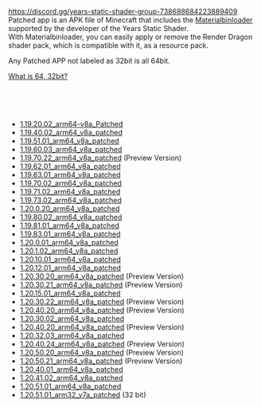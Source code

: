https://discord.gg/years-static-shader-group-738688684223889409  
Patched app is an APK file of Minecraft that includes the [Materialbinloader](https://github.com/ddf8196/MaterialBinLoader) supported by the developer of the Years Static Shader.  
With Materialbinloader, you can easily apply or remove the Render Dragon shader pack, which is compatible with it, as a resource pack.  

Any Patched APP not labeled as 32bit is all 64bit.

[What is 64, 32bit?](installation/android)

<br/>
<br/>
<br/>

* [1.19.20.02_arm64-v8a_Patched](https://download2294.mediafire.com/pj08kazd64ag1OgXaLAT-SQnlOMZpCy3f4-AeceT87X6Hm810hQjCW5JGSsrTSrBQ76VhuubgRdeon0d4d_S-wZOTXVAI8i768krpbONUGC3lzC6RBeQwpBFRRI30IrJwSW-WPy0wPIReZAecgWeboRg-v5FEmrZxr7f41bK-g/6qsqi648qudbwso/1.19.20.02_arm64-v8a_Patched.apk)
* [1.19.40.02_arm64_v8a_patched](https://download1074.mediafire.com/agc2ubr682vgtumchjOPp5cQhQYJQoy-yWLG0P6qEMpmogFhUT5U1jcIR5VgDr-73IROuMLl7einzgFLSnzGM-_y63Ni7hKdNWd3AXD3wm0aHgfKOB29iWt6b36MPPHyQcWtMckwoxvuWwCBAcryuPvNlHi3roQlRgvZ6IBWkg/c4w3xvh4zjf33ce/1.19.40.02_arm64_v8a_patched.apk)
* [1.19.51.01_arm64_v8a_patched](https://download2301.mediafire.com/pib0hwlfmt0grkO_--VUPIGPnrKqo7V_Ewc4_YzLoZuK6oVeBJQ4HiTz_LEtJnF0nmdvu-bFMjB9w2cyn9YHnY2DFaY25MQle72Es4cb1DZx0I0LCZ9Ai61TkA2yJgW1SelNLkjgzbEwM74jOBL_6pVrJ9XkpsOmy8gbRJyD_Q/p00u4q2fre1ra7c/1.19.51.01_arm64_v8a_patched.apk)
* [1.19.60.03_arm64_v8a_patched](https://download1649.mediafire.com/pr2aa4jtpamgPR5u2xXLg25jAEno-m8H6SvR91iFNTFHi0BS18XD68JYdA8WZTbBxO9_Tk7hw8ugDDhbIL3cYqxlCmWsVwC93FbofmhMq8KGrTOhPldLm4uDjuwUOE4L8tXVzGq11SBy0MUXdBLJSRXfolBjfDt-CAkrCat74Q/st7xj042whgjuug/1.19.60.03_arm64_v8a_patched.apk)
* [1.19.70.22_arm64_v8a_patched](https://download1525.mediafire.com/ze007oz7fi5gNqtmxTUglKIVBNBhni2t4-FzOk4ZNDcqq-R2-ipEgPsN-pw68NEfU7iYhGTfBFohuXj7l5THlHwbvG8BWVl_kgmJlucX8sejISfoHlYqi_WyWT-QlpssLMLcD6DTcsvxU-M_kKDf3lDl3PqGqmX8JPVzHGGwzA/pkha756gzpjmiyq/1.19.70.22_arm64_v8a_patched.apk) (Preview Version)
* [1.19.62.01_arm64_v8a_patched](https://download1077.mediafire.com/ai9akzrabb2gTb3fVZWNArrEG9LeZwfhccC0LCZ4jP6A9WP1B38_5TGs1Nz6cpKypmbH-NqI_9CE39MPe4TKSsldMvF8NzZhWSJUM1kLztlemyw-JcFh39rks6tPrh6tf-ytUQd1Lwz8d-lT9FOz8OCVzSVW9gKXGV2XpZICIA/34rzcg27h3zwq9f/1.19.62.01_arm64_v8a_patched.apk)
* [1.19.63.01_arm64_v8a_patched](https://download1502.mediafire.com/akgg6f5t01cgQgjeAwWayWQogL9o-GIdlHVjw5v9w4_YJMS4GrMidg58ZZEpEMIBukLToqO00s00OWlaPiOPi3ri-BfWb7CZHDtKl5pAy5g0I70_3x_v1UbAILGJEycYNYDb52sCl3aAcCm6RF8AqU1u4jvue6k9kFB6UNJr2w/yp61e5nrl78agsv/1.19.63.01_arm64_v8a_patched.apk)
* [1.19.70.02_arm64_v8a_patched](https://download2274.mediafire.com/flt1j82mqyagPC1CcJOPRz9EMwtLmBmZZt73DgfOeKNLzgofBVbSFMGDKF2ZJa9aLMwNgpXi0NzBxQwy9QsVXsGHKwI7Yt-oVkz6x7lEWsDqzd1EZefv5Zl0vcxBP1MHzsttZn1DGJ6JLDkeezgi62apg_BqKqmsr-2IXCIAsw/ak0k2t73lepo2td/1.19.70.02_arm64_v8a_patched.apk)
* [1.19.71.02_arm64_v8a_patched](https://download851.mediafire.com/az07jmd9cztgoiLjlNIJmHdqydthUSvbYeNAvpiLRFV9ZmY1eNR7o6THSUnQ6Llz9nSnRoc1lD1s_gf4zTQp9g-uGuIKjvWJRB_rge_bTrZVl2T30jYGyNKtHTwsP8fk7mPSnz5qSgkYScYaj8XBrcNrJy_ExkCdOTokngfvSA/c1anxd59sc6b8fz/1.19.71.02_arm64_v8a_patched.apk)
* [1.19.73.02_arm64_v8a_patched](https://download2289.mediafire.com/pp588csl2f2gVNf3Ql0tM3guk3yvargiPxbZTdwsnykKuw---FE9Gu9te1wZx7dlQ5x-M9ELeu5JOpVyl4g3t_hX1tDanasGYCl15-U22xSXB9eLI982BNh1ntfb71N59Fea3wpv2A_efpehlTu_XOtxovNVwvdvnGil9zlv5A/jkrkhm2eu7h1giy/1.19.73.02_arm64_v8a_patched.apk)
* [1.20.0.20_arm64_v8a_patched](https://download2390.mediafire.com/1fuzaxchumjgBApj2ks_6JL9f3cP5n0KUtyLqPLhgtoJPsLwdzE06_2eReEVRiH9OcPfozmt7GmDksSFX5GMQLApdMt0c4_mQ7JJN8bI_NhURa6qc_hTjLd2IL4nJlRBocibpw_HWcaFPJZQmd9u_TGGZGXRy6d_PVyo_XdwmA/yxgidhcexnf95ra/1.20.0.20_arm64_v8a_patched.apk)
* [1.19.80.02_arm64_v8a_patched](https://download2302.mediafire.com/x8l2levki2mgeH-C2khC2meqS6wuRRFhHGEPb_Oki1DY6-XvWkw-q9RkJySkIIwnkkV21sqzYur-eodg8KwV7XLbiSyRRFP15TwmWA2Pv0-4WkqjxyDRvX9OeRRsErXWylIod-eVj0NasUKgWaaLvvzW2Mi963o8WpASUdmIOg/mze0lxsnd15487l/1.19.80.02_arm64_v8a_patched.apk)
* [1.19.81.01_arm64_v8a_patched](https://download2302.mediafire.com/pzutfw0ny4rgO5lqxBeFa0cSISef9lpc4SESTBh4jyzECgnviPVg6HvxtCYKCKjdsMYKJCp8eCBCtzNDCnGPDdvL-NgOtk3MeyJJtibixIkmCaN_N5KWj7OTy-cYohq8bliHIqXVAQgpJRlEmxV9bc5opU9pbDOUnN7eQZgOxQ/jnzot77zcfyha46/1.19.81.01_arm64_v8a_patched.apk)
* [1.19.83.01_arm64_v8a_patched](https://download2270.mediafire.com/l9n70rk34c2gxjnVCN1XznTQ5TKLrFHLa37SAmCgeQywp4KUAOA9U6X50NPvKvPwjS40sL2wp_y7y9cRMn1uE_PHHdNed3M4KYDRbaLvQEZmnJLlWda2bRQkX5RKWBU0O9mhlBNTaZDKJv2AdB8eJVbZBkYsxz9ZOGWvlh_4hQ/6sz1fusghiwaw7t/1.19.83.01_arm64_v8a_patched.apk)
* [1.20.0.01_arm64_v8a_patched](https://download2433.mediafire.com/4h21l6q30chg6krWQRdYEOWgc8sS429RADYHijejuc9XxYpZ1AagR_8XXl9H4Qbh9ZyL5ceawvdPKG-REsu8IN8rzMhfMA5S-n6jlwRqDiYc3ohf35he8tvkLDrB6lHT4X36heKOr9oiU7-Kwkm8glAWg4hwaYCE0EE7AjCPaQ/hsiuqd1h512xu5r/1.20.0.01_arm64_v8a_patched.apk)
* [1.20.1.02_arm64_v8a_patched](https://download2334.mediafire.com/l408x0m3tqjgwNPtsXjJWBL_fwq1NDkAAjkL84axomoghrQ2TR5NZsUKpcPFwKSvfaTILwdeCqo_kYoQ-cD0_elAvpGXV27JN1TmhiNleU17T41ULIK9uZe-k1AO9HfuNrphsGrp3PdP_gfGw5cGq6lnEiRr4IAVL9juylb5Pg/l9eclrhvklgo1kc/1.20.1.02_arm64_v8a_patched.apk)
* [1.20.10.01_arm64_v8a_patched](https://download2449.mediafire.com/bvmejdmhh5rgAIjBnG4_IxiqAXePmEIDLXnTEbRf3k9q7FK5w1mPw-Hg6fAgeMev3weCjIt9odIvJB85-Rg-eQZZMBTpaAGXB9HGpNZPGheBf1NmEi3k1wg0QZQB8j-0bz2oO9tfxq-MnUwUNw7O_M0Rh_NIVEOXwULvng6jQA/d3c0ep06x2wmkd4/1.20.10.01_arm64_v8a_patched.apk)
* [1.20.12.01_arm64_v8a_patched](https://download2445.mediafire.com/tni119rx6exgT1-y9NtfW2eUqVB9DfYftPyxPhYg0T6HRM_sPvLJTUVoMc9dWib7tix-It3drIu3dnkjgXAXaobH4XSC_-g652T0QbOr_dYTQvYe5TayV9R_7xCwBLWh2_v0cd5cjNXeXF6S0JuM0_3yHFqfw5pp-JEER6Srog/8chmoae5f2ew26b/1.20.12.01_arm64_v8a_patched.apk)
* [1.20.30.20_arm64_v8a_patched](https://download2392.mediafire.com/wvgzyzvcbxigzDVWyod3wQoIRxOSNZBR8HSn6ot3P3EHtJYAlYLovC41RSkNuTUfxRn6I4aca85owxwZOlM6koDJg-HXyZWCvWAtKSiHvWmStWuo-5Y61T-4yi-bT3udlwyUkqGOKWa1kR-Ay4wHiVuY9gXpEhqPw-zKuXtGkaPV/zuumsd4vl1kyrhq/1.20.30.20_arm64_v8a_patched.apk) (Preview Version)
* [1.20.30.21_arm64_v8a_patched](https://download2393.mediafire.com/gdcfdsf1ajlg-cEVrK6ejbqubd1EHMgCkY7p8v445I_1M4jzGNF2oOjw7-g8wwYw8H6-GmAI_V1_y3XYOMAGiZJWnnWkd9Kfr4KftcxaxJtUiFu9wPQ_Kxm4Tn8ym-plysVw33PX0KlX9N2CCpavZDFN_1qZamWnrRavlSDWMg/ulppkigrnhphzqt/1.20.30.21_arm64_v8a_patched.apk) (Preview Version)
* [1.20.15.01_arm64_v8a_patched](https://www.mediafire.com/file/m7zmheqbp57qjv2/1.20.15.01_arm64_v8a_patched.apk/file?dkey=2brcqkhb3j0&r=939)
* [1.20.30.22_arm64_v8a_patched](https://download2389.mediafire.com/61x2d9w9zjvgYq68mHxsODQ4BkLVSAWrXVo2T80XcEdBIGTlew8qOPNGb1qV-u_-vp3TvL3x3JoHL8_kTeEtzp-05bH0zaoylFpfybvjseqWUiUxI3Ob_HjZVhz-3XT2muT7iih81mPsKZSiBuwoMHcvojwXCfk5H5lvS6s95w/sdylc8glbqjb0v4/1.20.30.22_arm64_v8a_patched.apk) (Preview Version)
* [1.20.40.20_arm64_v8a_patched](https://download2264.mediafire.com/9cij2dn8nb0g12SkO44_pr8DMKsD0ExBFXYaQJWnyUUFaAtbuIy78c-X_8YYw261Xx-Lktv04Yh-1OhSR-t5TeQUInQ_uZRv6UPV9CjSQ1A_Ah3lnuO_xxmAeeouRnn3b-egfXhNoS7K9zX1_u53PdPBbaD0LGCSUesRNWpSbg/tnbo8pt78nnt2m1/1.20.40.20_arm64_v8a_patched.apk) (Preview Version)
* [1.20.30.02_arm64_v8a_patched](https://download2388.mediafire.com/38s77jstskvghaNXe2cIv8EDITyaAsjzjTN8yLb9w6xdKG4goldqwEMVOsm3r8TxG_iUFskOnqwbRKsRFNgSHl52Tv6eMW0VRPng1pcoA5Eoe7bMbp0bayZedFdkqQ9odRXVDTnrfK6RDarkIBEF6ONCvu9PfTCl7hKLfqAymg/61k2gzvdsdz6gip/1.20.30.02_arm64_v8a_patched.apk)
* [1.20.40.20_arm64_v8a_patched](https://download2264.mediafire.com/1337rzx75hggixcsX0FjHmJF2cw6LKJhuHjUsb26JMMPM53gQ-pI2h8kydr6amInMu2tK-bzC49xaJ0JB3nGz8iId7zGFZMy9J36gGR-xdY8MpqfUTiniJbRci0kNFJuPfKMx19APxcDwPG1qvFQadkqj9cHdDTzVrUaUcXGtg/tnbo8pt78nnt2m1/1.20.40.20_arm64_v8a_patched.apk) (Preview Version)
* [1.20.32.03_arm64_v8a_patched](https://download2281.mediafire.com/hkz64wckovrgyubcD9m0WXb7TpqlEtbLaZH4QpnQjgJyQ5dETGHnIOvnUN-INgB25ueuju9ed2faPEICyX1k3KxZKvjBuHrrlBTQ_w3U0LtPCnLnf5mjP_d68FiDhZ7Rah0JkKdv-bfTMfvPACPJNwwV28RTxMGeN_xdl2WJ_Q/jbiun3m59ustpo3/1.20.32.03_arm64_v8a_patched.apk)
* [1.20.40.24_arm64_v8a_patched](https://download2392.mediafire.com/utzxzjvxfqkgXLqDTJIO-rpGy-GdSaLRES07IB0lCPnTIdW0uPBzTLm0bWpaQRRZWmO94BHV_gSqeQSCfVvqhooYYPf9NeT8z7iNvwTSRo3-jToHR7rV_vpzjzNYffWx9zicqz9-4EI7R2gT5Rx10uA0La_BT3N-nTBy-Ilyrg/hu7q1fksxstwkup/1.20.40.24_arm64_v8a_patched.apk) (Preview Version)
* [1.20.50.20_arm64_v8a_patched](https://download2279.mediafire.com/gasy8aqi3crgaN8e3ximr6tCAjAM7B5GO7PikTh8y9EhOK8oX0piRNK-fS0Id8x5xPxl2Scwjkhe6cM_G2f4z0zQ_cPUd0XEKtrgZ5Eu3hHmPZtfQls8-GnVRe77s55gz1-EjFUFR0x03eY0Ycq0KOD0pNfGkEVQC7MhN5ARmQ/31a9gaocjfiv5j0/1.20.50.20_arm64_v8a_patched.apk) (Preview Version)
* [1.20.50.21_arm64_v8a_patched](https://download2390.mediafire.com/sb2l0vri80ig7Cs_pzhemU6NQR6uqtZ0G27zLw0WvjRl6JNSM0XiSC_ssNhVPTKKgmKNcTpq1H9oAv6dodaBFNg89feNrP9INlPWqFoJPuBcs4GcU_t2d3ENPmqfbGXnEXdFaWAZEkRSTfxYaPpnzYY83cIhhsVqzO69sjXSxw/gwrf0tf6f0dgjvj/1.20.50.21_arm64_v8a_patched.apk) (Preview Version)
* [1.20.40.01_arm64_v8a_patched](https://download2434.mediafire.com/ydujuynzz76ghooJF8iQOwA1vIY35rhSOlzOprpc_NTf2HmUzF9gNf5gsPo3iz31ZLT3vPiV_y27AElWE6rodgS8WWdxS3bDWrJOssCbZdGXgF70PS-hYphBjsKJ822MpuMMVjgSVp96EXs4GMjFu2hOeT5ErnP5qiMf-IRvSg/olatjslsodtp9nk/1.20.40.01_arm64_v8a_patched.apk)
* [1.20.41.02_arm64_v8a_patched](https://download2391.mediafire.com/c6gdbcv0jeqgNaGwGVOXqur2W2qehRvg2vZpG6rufpxszrULg9uiXlwAMSWY1KXlLt7v2SwVAeGudQxyPSBNct8wczEyydLKHlm2fUHHvYPtBcecaLqVYOa-tO3sO4z0HTB-5tASe5XNmtOFLDqpbj5YnGks94AFMgx_pqqp_w/eyhdpgboshmwlq1/1.20.41.02_arm64_v8a_patched.apk)
* [1.20.51.01_arm64_v8a_patched](https://download2392.mediafire.com/coem6ymgxfygfcRFa4iXylTTONHDJAtthN5qRWuXPRI54XxjQXgOa6zyAsEAevfPnufE2GlgpZB_WeTY512HFHEVn3ZnDXBz_rISWV8wKo3DNzM4Qxc88ouj1IJf8wkRROb6VbcSqQk_7tI17MHV0S4t89TdtbLi3HDZmcTDFg/pplk51uj3cflkv2/1.20.51.01_arm64_v8a_patched.apk)
* [1.20.51.01_arm32_v7a_patched](https://download2435.mediafire.com/35m0ztyd63sgmnPRgKzXddVuCuHNZvFyvPUp-2ZK9gkumaOQD31f0b0QMp04ZQLgMIA4ZNi3ib1phB73_j838Vzjurt5a0k_iqLB6UI6wJoMHnx3PjYUsENoiWT1DnqSU5GiD--CGAAPOeagOqO_RiRXelv_PEiysGOBu1GYf1JenVM/f6qaggi56jn8tk9/1.20.51.01_arm32_v7a_patched.apk) (32 bit)